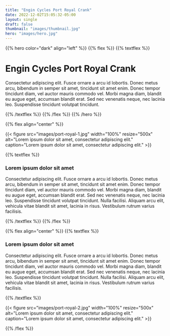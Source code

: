 ```yaml
---
title: "Engin Cycles Port Royal Crank"
date: 2022-12-02T15:05:32-05:00
layout: single
draft: false
thumbnail: "images/thumbnail.jpg"
hero: "images/hero.jpg"
---
```


{{% hero color="dark" align="left" %}}
{{% flex %}}
{{% textflex %}}
# Engin Cycles Port Royal Crank

Consectetur adipiscing elit. Fusce ornare a arcu id lobortis. Donec metus arcu, bibendum in semper sit amet, tincidunt sit amet enim. Donec tempor tincidunt diam, vel auctor mauris commodo vel. Morbi magna diam, blandit eu augue eget, accumsan blandit erat. Sed nec venenatis neque, nec lacinia leo. Suspendisse tincidunt volutpat tincidunt. 

{{% /textflex %}}
{{% /flex %}}
{{% /hero %}}

{{% flex align="center" %}}

{{< figure src="images/port-royal-1.jpg" width="100%" resize="500x" alt="Lorem ipsum dolor sit amet, consectetur adipiscing elit." caption="Lorem ipsum dolor sit amet, consectetur adipiscing elit." >}}

{{% textflex %}}

### Lorem ipsum dolor sit amet

Consectetur adipiscing elit. Fusce ornare a arcu id lobortis. Donec metus arcu, bibendum in semper sit amet, tincidunt sit amet enim. Donec tempor tincidunt diam, vel auctor mauris commodo vel. Morbi magna diam, blandit eu augue eget, accumsan blandit erat. Sed nec venenatis neque, nec lacinia leo. Suspendisse tincidunt volutpat tincidunt. Nulla facilisi. Aliquam arcu elit, vehicula vitae blandit sit amet, lacinia in risus. Vestibulum rutrum varius facilisis. 

{{% /textflex %}}
{{% /flex %}}

{{% flex align="center" %}}
{{% textflex %}}

### Lorem ipsum dolor sit amet

Consectetur adipiscing elit. Fusce ornare a arcu id lobortis. Donec metus arcu, bibendum in semper sit amet, tincidunt sit amet enim. Donec tempor tincidunt diam, vel auctor mauris commodo vel. Morbi magna diam, blandit eu augue eget, accumsan blandit erat. Sed nec venenatis neque, nec lacinia leo. Suspendisse tincidunt volutpat tincidunt. Nulla facilisi. Aliquam arcu elit, vehicula vitae blandit sit amet, lacinia in risus. Vestibulum rutrum varius facilisis. 

{{% /textflex %}}

{{< figure src="images/port-royal-2.jpg" width="100%" resize="500x" alt="Lorem ipsum dolor sit amet, consectetur adipiscing elit." caption="Lorem ipsum dolor sit amet, consectetur adipiscing elit." >}}

{{% /flex %}}